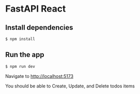 # FastAPI React

## Install dependencies

```sh
$ npm install
```

## Run the app

```sh
$ npm run dev
```

Navigate to [http://localhost:5173](http://localhost:5173)


You should be able to Create, Update, and Delete todos items